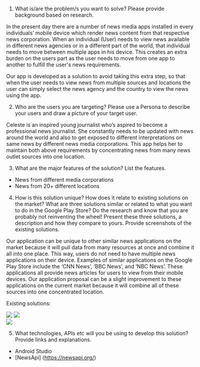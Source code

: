 1. What is/are the problem/s you want to solve? Please provide background based on research.

<p>In the present day there are a number of news media apps installed in every individuals’ mobile device which render news content from that respective news corporation. When an individual (User) needs to view news available in different news agencies or in a different part of the world, that individual needs to move between multiple apps in his device. This creates an extra burden on the users part as the user needs to move from one app to another to fulfill the user's news requirements.</p>
<p>Our app is developed as a solution to avoid taking this extra step, so that when the user needs to view news from multiple sources and locations the user can simply select the news agency and the country to view the news using the app.</p> 
 
2. Who are the users you are targeting? Please use a Persona to describe your users and draw a picture of your target user.

<p>Celeste is an inspired young journalist who’s aspired to become a professional news journalist. She constantly needs to be updated with news around the world and also to get exposed to different interpretations on same news by different news media corporations. This app helps her to maintain both above requirements by concentrating news from many news outlet sources into one location.</p>

3. What are the major features of the solution? List the features.
- News from different media corporations
- News from 20+ different locations

4. How is this solution unique? How does it relate to existing solutions on the market? What are three solutions similar or related to what you want to do in the Google Play Store? Do the research and know that you are probably not reinventing the wheel! Present these three solutions, a description and how they compare to yours. Provide screenshots of the existing solutions.

<p>Our application can be unique to other similar news applications on the market because it will pull data from many resources at once and combine it all into one place. This way, users do not need to have multiple news applications on their device. Examples of similar applications on the Google Play Store include the ‘CNN News’, ‘BBC News’, and ‘NBC News’. These applications all provide news articles for users to view from their mobile devices. Our application proposal can be a slight improvement to these applications on the current market because it will combine all of these sources into one concentrated location.</p>

Existing solutions:
  
![](https://i.gyazo.com/731a77bfad3ee10018364194781ad172.png)
![](https://i.gyazo.com/0596d36ac1e04af6bc914e42faf863e2.png)  
![](https://i.gyazo.com/b1e9c2a25f07160f03557f47b9a99247.png)  
   

5. What technologies, APIs etc will you be using to develop this solution? Provide links and explanations.

- Android Studio
- [NewsApi] (https://newsapi.org/)

